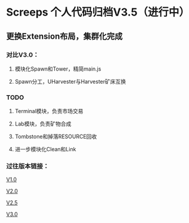 # Screeps 个人代码归档V3.5（进行中）

## 更换Extension布局，集群化完成

### 对比V3.0：

1. 模块化Spawn和Tower，精简main.js

2. Spawn分工，UHarvester与Harvester矿床互换

### TODO

1. Terminal模块，负责市场交易

2. Lab模块，负责矿物合成

3. Tombstone和掉落RESOURCE回收

4. 进一步模块化Clean和Link

### 过往版本链接：

[V1.0](https://github.com/Magic-Xin/Screeps/tree/master/v1.0)

[V2.0](https://github.com/Magic-Xin/Screeps/tree/master/v2.0)

[V2.5](https://github.com/Magic-Xin/Screeps/tree/master/v2.5)

[V3.0](https://github.com/Magic-Xin/Screeps/tree/master/v3.0)